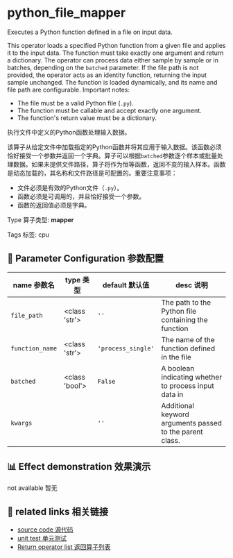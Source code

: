 # python_file_mapper

Executes a Python function defined in a file on input data.

This operator loads a specified Python function from a given file and applies it to the input data. The function must take exactly one argument and return a dictionary. The operator can process data either sample by sample or in batches, depending on the `batched` parameter. If the file path is not provided, the operator acts as an identity function, returning the input sample unchanged. The function is loaded dynamically, and its name and file path are configurable. Important notes:
- The file must be a valid Python file (`.py`).
- The function must be callable and accept exactly one argument.
- The function's return value must be a dictionary.

执行文件中定义的Python函数处理输入数据。

该算子从给定文件中加载指定的Python函数并将其应用于输入数据。该函数必须恰好接受一个参数并返回一个字典。算子可以根据`batched`参数逐个样本或批量处理数据。如果未提供文件路径，算子将作为恒等函数，返回不变的输入样本。函数是动态加载的，其名称和文件路径是可配置的。重要注意事项：
- 文件必须是有效的Python文件（`.py`）。
- 函数必须是可调用的，并且恰好接受一个参数。
- 函数的返回值必须是字典。

Type 算子类型: **mapper**

Tags 标签: cpu

## 🔧 Parameter Configuration 参数配置
| name 参数名 | type 类型 | default 默认值 | desc 说明 |
|--------|------|--------|------|
| `file_path` | <class 'str'> | `''` | The path to the Python file containing the function |
| `function_name` | <class 'str'> | `'process_single'` | The name of the function defined in the file |
| `batched` | <class 'bool'> | `False` | A boolean indicating whether to process input data in |
| `kwargs` |  | `''` | Additional keyword arguments passed to the parent class. |

## 📊 Effect demonstration 效果演示
not available 暂无

## 🔗 related links 相关链接
- [source code 源代码](../../../data_juicer/ops/mapper/python_file_mapper.py)
- [unit test 单元测试](../../../tests/ops/mapper/test_python_file_mapper.py)
- [Return operator list 返回算子列表](../../Operators.md)